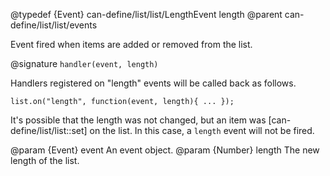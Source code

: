 @typedef {Event} can-define/list/list/LengthEvent length
@parent can-define/list/list/events

Event fired when items are added or removed from the list.

@signature `handler(event, length)`

Handlers registered on "length" events will be called
back as follows.

```
list.on("length", function(event, length){ ... });
```

It's possible that the length was not changed, but an item was [can-define/list/list::set] on the list.
In this case, a `length` event will not be fired.

  @param {Event} event An event object.
  @param {Number} length The new length of the list.
